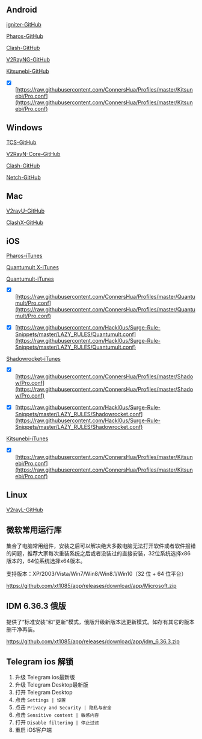 ## Android

[igniter-GitHub](https://github.com/trojan-gfw/igniter/releases)

[Pharos-GitHub](https://github.com/PharosVip/Pharos-Android-Test/releases/latest)

[Clash-GitHub](https://github.com/xt1085/app/releases/download/app/Clash.apk)

[V2RayNG-GitHub](https://github.com/2dust/v2rayNG/releases/latest)

[Kitsunebi-GitHub](https://github.com/xt1085/app/releases/download/app/Kitsunebi.apk)

- [x] [https://raw.githubusercontent.com/ConnersHua/Profiles/master/Kitsunebi/Pro.conf](https://raw.githubusercontent.com/ConnersHua/Profiles/master/Kitsunebi/Pro.conf)

## Windows

[TCS-GitHub](https://github.com/KevinZonda/trojan-client-slim/releases)

[V2RayN-Core-GitHub](https://github.com/2dust/v2rayN/releases/latest/download/v2rayN-Core.zip)

[Clash-GitHub](https://github.com/Fndroid/clash_for_windows_pkg/releases/latest)

[Netch-GitHub](https://github.com/NetchX/Netch/releases/latest)


## Mac

[V2rayU-GitHub](https://github.com/yanue/V2rayU/releases/latest/download/V2rayU.dmg)

[ClashX-GitHub](https://github.com/yichengchen/clashX/releases/latest/download/ClashX.dmg)

## iOS

[Pharos-iTunes](https://apps.apple.com/us/app/pharos-pro/id1456610173)

[Quantumult X-iTunes](https://apps.apple.com/us/app/quantumult-x/id1443988620)

[Quantumult-iTunes](https://itunes.apple.com/us/app/quantumult/id1252015438?mt=8)

- [x] [https://raw.githubusercontent.com/ConnersHua/Profiles/master/Quantumult/Pro.conf](https://raw.githubusercontent.com/ConnersHua/Profiles/master/Quantumult/Pro.conf)

- [x] [https://raw.githubusercontent.com/Hackl0us/Surge-Rule-Snippets/master/LAZY_RULES/Quantumult.conf](https://raw.githubusercontent.com/Hackl0us/Surge-Rule-Snippets/master/LAZY_RULES/Quantumult.conf)

[Shadowrocket-iTunes](https://apps.apple.com/us/app/shadowrocket/id932747118)

- [x] [https://raw.githubusercontent.com/ConnersHua/Profiles/master/Shadow/Pro.conf](https://raw.githubusercontent.com/ConnersHua/Profiles/master/Shadow/Pro.conf)

- [x] [https://raw.githubusercontent.com/Hackl0us/Surge-Rule-Snippets/master/LAZY_RULES/Shadowrocket.conf](https://raw.githubusercontent.com/Hackl0us/Surge-Rule-Snippets/master/LAZY_RULES/Shadowrocket.conf)

[Kitsunebi-iTunes](https://itunes.apple.com/us/app/kitsunebi-proxy-utility/id1446584073?mt=8)

- [x] [https://raw.githubusercontent.com/ConnersHua/Profiles/master/Kitsunebi/Pro.conf](https://raw.githubusercontent.com/ConnersHua/Profiles/master/Kitsunebi/Pro.conf)

## Linux

[V2rayL-GitHub](https://github.com/jiangxufeng/v2rayL/releases/latest)


## 微软常用运行库

集合了电脑常用组件，安装之后可以解决绝大多数电脑无法打开软件或者软件报错的问题，推荐大家每次重装系统之后或者没装过的直接安装，32位系统选择x86版本的，64位系统选择x64版本。

支持版本：XP/2003/Vista/Win7/Win8/Win8.1/Win10（32 位 + 64 位平台）

https://github.com/xt1085/app/releases/download/app/Microsoft.zip

## IDM 6.36.3 俄版

提供了“标准安装”和“更新”模式，俄版升级新版本选更新模式。如存有其它的版本删干净再装。

https://github.com/xt1085/app/releases/download/app/idm_6.36.3.zip

## Telegram ios 解锁

1.  升级 Telegram ios最新版
2.  升级 Telegram Desktop最新版
3.  打开 Telegram Desktop
4.  点击 `Settings | 设置`
5.  点击 `Privacy and Security | 隐私与安全`
6.  点击 `Sensitive content | 敏感内容`
7.  打开 `Disable filtering | 停止过滤`
8.  重启 iOS客户端
